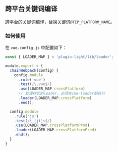## 跨平台关键词编译

跨平台的关键词编译，替换关键词`@TIP_PLATFORM_NAME`。


### 如何使用

在 `vue.config.js` 中配置如下：

```js
const { LOADER_MAP } = 'plugin-light/lib/loader';

module.export = {
  chainWebpack(config) {
    config.module
      .rule('vue')
      .test(/\.vue$/)
      .use(LOADER_MAP.crossPlatform) 
      // 处理样式的loader，必须在vue-loader前执行
      .loader(LOADER_MAP.crossPlatform)
      .end();

  config.module
    .rule('js')
    .test(/\.[jt]s$/)
    .use(LOADER_MAP.crossPlatformProd) 
    .loader(LOADER_MAP.crossPlatformProd)
    .end();
  }
}
```
